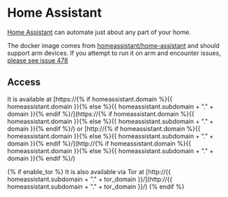 # Home Assistant

[Home Assistant](https://www.home-assistant.io/) can automate just about any part of your home.

The docker image comes from [homeassistant/home-assistant](https://hub.docker.com/r/homeassistant/home-assistant) and should support arm devices.
If you attempt to run it on arm and encounter issues,
[please see issue 478](https://gitlab.com/NickBusey/HomelabOS/-/issues/478)

## Access

It is available at [https://{% if homeassistant.domain %}{{ homeassistant.domain }}{% else %}{{ homeassistant.subdomain + "." + domain }}{% endif %}/](https://{% if homeassistant.domain %}{{ homeassistant.domain }}{% else %}{{ homeassistant.subdomain + "." + domain }}{% endif %}/) or [http://{% if homeassistant.domain %}{{ homeassistant.domain }}{% else %}{{ homeassistant.subdomain + "." + domain }}{% endif %}/](http://{% if homeassistant.domain %}{{ homeassistant.domain }}{% else %}{{ homeassistant.subdomain + "." + domain }}{% endif %}/)

{% if enable_tor %}
It is also available via Tor at [http://{{ homeassistant.subdomain + "." + tor_domain }}/](http://{{ homeassistant.subdomain + "." + tor_domain }}/)
{% endif %}
